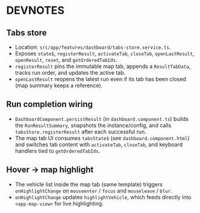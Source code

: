 # DEVNOTES

## Tabs store
- Location: `src/app/features/dashboard/tabs-store.service.ts`.
- Exposes `state$`, `registerResult`, `activateTab`, `closeTab`, `openLastResult`, `openResult`, `reset`, and `getOrderedTabIds`.
- `registerResult` pins the immutable map tab, appends a `ResultTabData`, tracks run order, and updates the active tab.
- `openLastResult` reopens the latest run even if its tab has been closed (map summary keeps a reference).

## Run completion wiring
- `DashboardComponent.persistResult` (in `dashboard.component.ts`) builds the `RunResultSummary`, snapshots the instance/config, and calls `tabsStore.registerResult` after each successful run.
- The map tab UI consumes `tabsState$` (see `dashboard.component.html`) and switches tab content with `activateTab`, `closeTab`, and keyboard handlers tied to `getOrderedTabIds`.

## Hover → map highlight
- The vehicle list inside the map tab (same template) triggers `onHighlightChange` on `mouseenter` / `focus` and `mouseleave` / `blur`.
- `onHighlightChange` updates `highlightVehicle`, which feeds directly into `<app-map-view>` for live highlighting.
